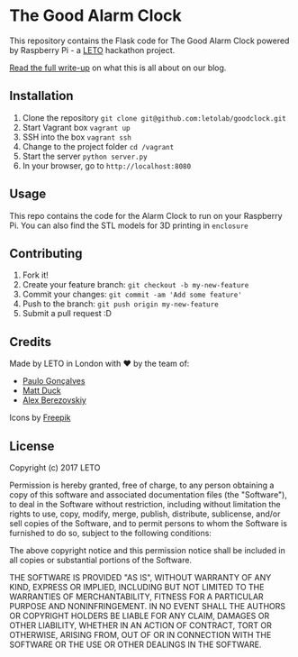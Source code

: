 # The Good Alarm Clock

This repository contains the Flask code for The Good Alarm Clock powered by Raspberry Pi - a [LETO](https://weareleto.com) hackathon project.

[Read the full write-up](http://weareleto.com/the-good-alarm-clock/) on what this is all about on our blog.

## Installation

1. Clone the repository `git clone git@github.com:letolab/goodclock.git`
2. Start Vagrant box `vagrant up`
3. SSH into the box `vagrant ssh`
4. Change to the project folder `cd /vagrant`
4. Start the server `python server.py`
5. In your browser, go to `http://localhost:8080`

## Usage

This repo contains the code for the Alarm Clock to run on your Raspberry Pi. You can also find the STL models for 3D printing in `enclosure`

## Contributing

1. Fork it!
2. Create your feature branch: `git checkout -b my-new-feature`
3. Commit your changes: `git commit -am 'Add some feature'`
4. Push to the branch: `git push origin my-new-feature`
5. Submit a pull request :D

## Credits

Made by LETO in London with ❤ by the team of:

- [Paulo Gonçalves](https://github.com/prpgleto)
- [Matt Duck](https://github.com/mattduck)
- [Alex Berezovskiy](https://github.com/letoosh)

Icons by [Freepik](http://www.freepik.com)

## License

Copyright (c) 2017 LETO

Permission is hereby granted, free of charge, to any person obtaining a copy
of this software and associated documentation files (the "Software"), to deal
in the Software without restriction, including without limitation the rights
to use, copy, modify, merge, publish, distribute, sublicense, and/or sell
copies of the Software, and to permit persons to whom the Software is
furnished to do so, subject to the following conditions:

The above copyright notice and this permission notice shall be included in all
copies or substantial portions of the Software.

THE SOFTWARE IS PROVIDED "AS IS", WITHOUT WARRANTY OF ANY KIND, EXPRESS OR
IMPLIED, INCLUDING BUT NOT LIMITED TO THE WARRANTIES OF MERCHANTABILITY,
FITNESS FOR A PARTICULAR PURPOSE AND NONINFRINGEMENT. IN NO EVENT SHALL THE
AUTHORS OR COPYRIGHT HOLDERS BE LIABLE FOR ANY CLAIM, DAMAGES OR OTHER
LIABILITY, WHETHER IN AN ACTION OF CONTRACT, TORT OR OTHERWISE, ARISING FROM,
OUT OF OR IN CONNECTION WITH THE SOFTWARE OR THE USE OR OTHER DEALINGS IN THE
SOFTWARE.

